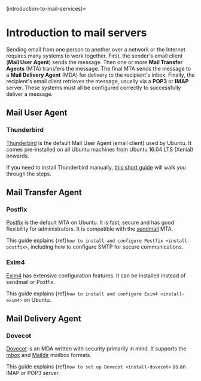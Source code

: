 (introduction-to-mail-services)=
# Introduction to mail servers

Sending email from one person to another over a network or the Internet requires many systems to work together. First, the sender's email client (**Mail User Agent**) sends the message. Then one or more **Mail Transfer Agents** (MTA) transfers the message. The final MTA sends the message to a **Mail Delivery Agent** (MDA) for delivery to the recipient's inbox. Finally, the recipient's email client retrieves the message, usually via a **POP3** or **IMAP** server. These systems must all be configured correctly to successfully deliver a message.

## Mail User Agent

### Thunderbird
[Thunderbird](https://www.thunderbird.net/) is the default Mail User Agent (email client) used by Ubuntu. It comes pre-installed on all Ubuntu machines from Ubuntu 16.04 LTS (Xenial) onwards.
  
  If you need to install Thunderbird manually, [this short guide](https://snapcraft.io/install/thunderbird/ubuntu) will walk you through the steps. 

## Mail Transfer Agent

### Postfix
[Postfix](https://www.postfix.org/) is the default MTA on Ubuntu. It is fast, secure and has good flexibility for administrators. It is compatible with the [sendmail](https://www.authsmtp.com/sendmail/index.html) MTA. 
  
  This guide explains {ref}`how to install and configure Postfix <install-postfix>`, including how to configure SMTP for secure communications.

### Exim4
[Exim4](https://www.exim.org/) has extensive configuration features. It can be installed instead of sendmail or Postfix. 
  
  This guide explains {ref}`how to install and configure Exim4 <install-exim4>` on Ubuntu.

## Mail Delivery Agent

### Dovecot
[Dovecot](https://www.dovecot.org/) is an MDA written with security primarily in mind. It supports the [mbox](https://en.wikipedia.org/wiki/Mbox) and [Maildir](https://en.wikipedia.org/wiki/Maildir) mailbox formats. 
  
  This guide explains {ref}`how to set up Dovecot <install-dovecot>` as an IMAP or POP3 server.
